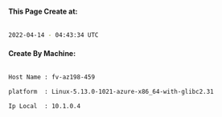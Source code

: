 
   
#### This Page Create at:

```bash

2022-04-14 - 04:43:34 UTC

```

#### Create By Machine:

```bash

Host Name : fv-az198-459

platform  : Linux-5.13.0-1021-azure-x86_64-with-glibc2.31

Ip Local  : 10.1.0.4

```

